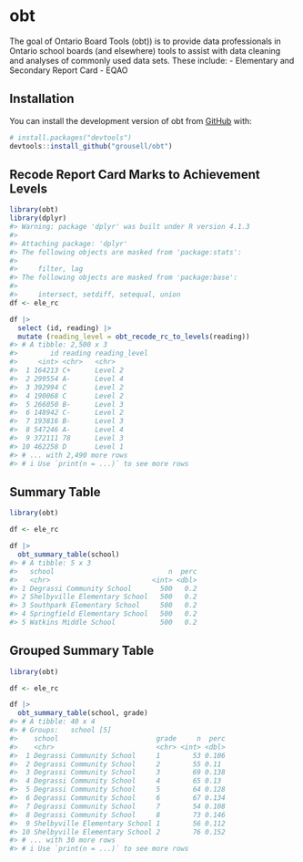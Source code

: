 
<!-- README.md is generated from README.Rmd. Please edit that file -->

# obt

<!-- badges: start -->
<!-- badges: end -->

The goal of Ontario Board Tools (obt)) is to provide data professionals
in Ontario school boards (and elsewhere) tools to assist with data
cleaning and analyses of commonly used data sets. These include: -
Elementary and Secondary Report Card - EQAO

## Installation

You can install the development version of obt from
[GitHub](https://github.com/) with:

``` r
# install.packages("devtools")
devtools::install_github("grousell/obt")
```

## Recode Report Card Marks to Achievement Levels

``` r
library(obt)
library(dplyr)
#> Warning: package 'dplyr' was built under R version 4.1.3
#> 
#> Attaching package: 'dplyr'
#> The following objects are masked from 'package:stats':
#> 
#>     filter, lag
#> The following objects are masked from 'package:base':
#> 
#>     intersect, setdiff, setequal, union
df <- ele_rc

df |>
  select (id, reading) |> 
  mutate (reading_level = obt_recode_rc_to_levels(reading))
#> # A tibble: 2,500 x 3
#>        id reading reading_level
#>     <int> <chr>   <chr>        
#>  1 164213 C+      Level 2      
#>  2 299554 A-      Level 4      
#>  3 392994 C       Level 2      
#>  4 190068 C       Level 2      
#>  5 266050 B-      Level 3      
#>  6 148942 C-      Level 2      
#>  7 193816 B-      Level 3      
#>  8 547246 A-      Level 4      
#>  9 372111 78      Level 3      
#> 10 462258 D       Level 1      
#> # ... with 2,490 more rows
#> # i Use `print(n = ...)` to see more rows
```

## Summary Table

``` r
library(obt)

df <- ele_rc

df |> 
  obt_summary_table(school)
#> # A tibble: 5 x 3
#>   school                            n  perc
#>   <chr>                         <int> <dbl>
#> 1 Degrassi Community School       500   0.2
#> 2 Shelbyville Elementary School   500   0.2
#> 3 Southpark Elementary School     500   0.2
#> 4 Springfield Elementary School   500   0.2
#> 5 Watkins Middle School           500   0.2
```

## Grouped Summary Table

``` r
library(obt)

df <- ele_rc

df |> 
  obt_summary_table(school, grade)
#> # A tibble: 40 x 4
#> # Groups:   school [5]
#>    school                        grade     n  perc
#>    <chr>                         <chr> <int> <dbl>
#>  1 Degrassi Community School     1        53 0.106
#>  2 Degrassi Community School     2        55 0.11 
#>  3 Degrassi Community School     3        69 0.138
#>  4 Degrassi Community School     4        65 0.13 
#>  5 Degrassi Community School     5        64 0.128
#>  6 Degrassi Community School     6        67 0.134
#>  7 Degrassi Community School     7        54 0.108
#>  8 Degrassi Community School     8        73 0.146
#>  9 Shelbyville Elementary School 1        56 0.112
#> 10 Shelbyville Elementary School 2        76 0.152
#> # ... with 30 more rows
#> # i Use `print(n = ...)` to see more rows
```
